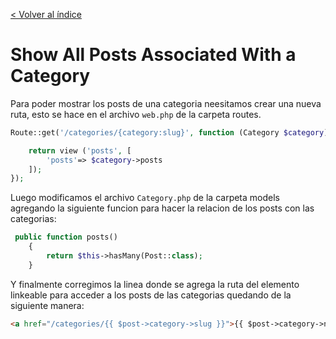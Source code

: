 [< Volver al índice](../index.md)

# Show All Posts Associated With a Category

Para poder mostrar los posts de una categoria neesitamos crear una nueva ruta, esto se hace en el archivo `web.php` de la carpeta routes.

```php
Route::get('/categories/{category:slug}', function (Category $category) {

    return view ('posts', [
        'posts'=> $category->posts
    ]);
});
```

Luego modificamos el archivo `Category.php` de la carpeta models agregando la siguiente funcion para hacer la relacion de los posts con las categorias:

```php
 public function posts()
    {
        return $this->hasMany(Post::class);
    }
``` 

Y finalmente corregimos la linea donde se agrega la ruta del elemento linkeable para acceder a los posts de las categorias quedando de la siguiente manera:

```html
<a href="/categories/{{ $post->category->slug }}">{{ $post->category->name }}</a>
```

